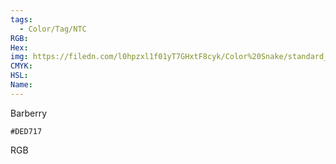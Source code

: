```yaml
---
tags:
  - Color/Tag/NTC
RGB:
Hex:
img: https://filedn.com/l0hpzxl1f01yT7GHxtF8cyk/Color%20Snake/standard_csv_to_svg//DED717.svg
CMYK:
HSL:
Name:
---
```

Barberry
```palette
#DED717
```
RGB
